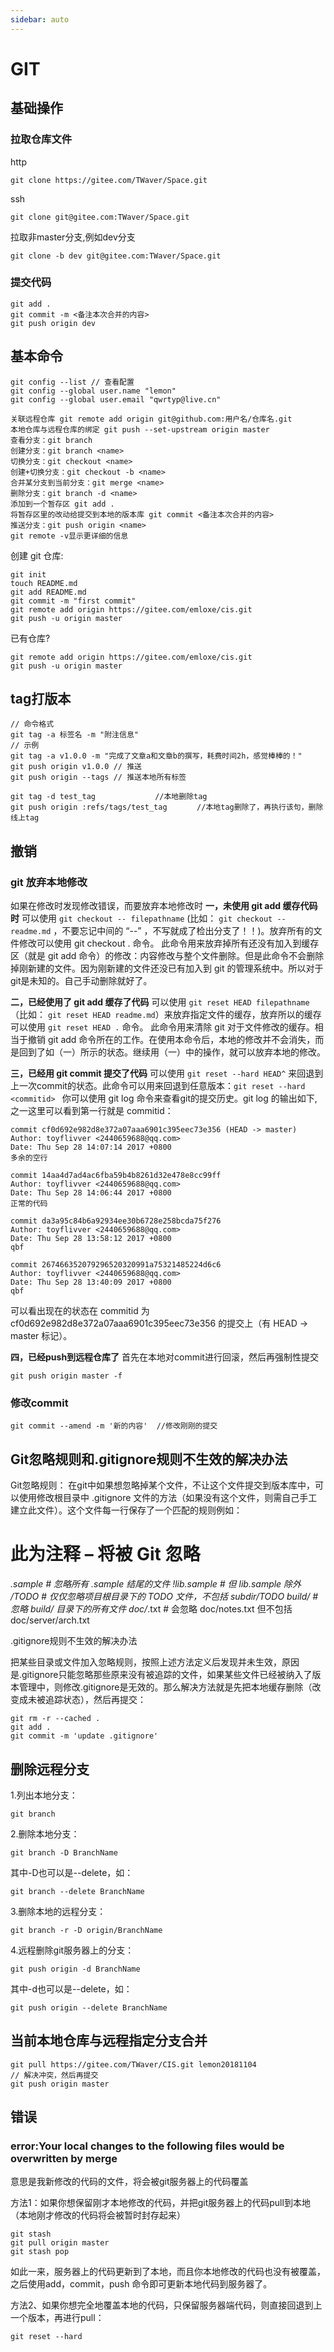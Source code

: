 ```yaml
---
sidebar: auto
---
```


# GIT

## 基础操作

### 拉取仓库文件
http
```
git clone https://gitee.com/TWaver/Space.git
```

ssh
```
git clone git@gitee.com:TWaver/Space.git
```

拉取非master分支,例如dev分支
```
git clone -b dev git@gitee.com:TWaver/Space.git
```

### 提交代码

```
git add .
git commit -m <备注本次合并的内容>
git push origin dev
```

## 基本命令
```
git config --list // 查看配置
git config --global user.name "lemon"
git config --global user.email "qwrtyp@live.cn"
```
```
关联远程仓库 git remote add origin git@github.com:用户名/仓库名.git
本地仓库与远程仓库的绑定 git push --set-upstream origin master
查看分支：git branch
创建分支：git branch <name>
切换分支：git checkout <name>
创建+切换分支：git checkout -b <name>
合并某分支到当前分支：git merge <name>
删除分支：git branch -d <name>
添加到一个暂存区 git add .
将暂存区里的改动给提交到本地的版本库 git commit <备注本次合并的内容>
推送分支：git push origin <name>
git remote -v显示更详细的信息
```

创建 git 仓库:
```
git init
touch README.md
git add README.md
git commit -m "first commit"
git remote add origin https://gitee.com/emloxe/cis.git
git push -u origin master
```

已有仓库?
```
git remote add origin https://gitee.com/emloxe/cis.git
git push -u origin master
```

## tag打版本

```
// 命令格式
git tag -a 标签名 -m "附注信息"
// 示例
git tag -a v1.0.0 -m "完成了文章a和文章b的撰写，耗费时间2h，感觉棒棒的！"
git push origin v1.0.0 // 推送
git push origin --tags // 推送本地所有标签

git tag -d test_tag　　　　　　　　//本地删除tag
git push origin :refs/tags/test_tag　　　　//本地tag删除了，再执行该句，删除线上tag
```

## 撤销

### git 放弃本地修改

如果在修改时发现修改错误，而要放弃本地修改时
**一，未使用 git add 缓存代码时**
可以使用 `git checkout -- filepathname` (比如： `git checkout -- readme.md`  ，不要忘记中间的 “--” ，不写就成了检出分支了！！)。放弃所有的文件修改可以使用 git checkout .  命令。
此命令用来放弃掉所有还没有加入到缓存区（就是 git add 命令）的修改：内容修改与整个文件删除。但是此命令不会删除掉刚新建的文件。因为刚新建的文件还没已有加入到 git 的管理系统中。所以对于git是未知的。自己手动删除就好了。

**二，已经使用了  git add 缓存了代码**
可以使用  `git reset HEAD filepathname` （比如： `git reset HEAD readme.md`）来放弃指定文件的缓存，放弃所以的缓存可以使用 `git reset HEAD .` 命令。
此命令用来清除 git  对于文件修改的缓存。相当于撤销 git add 命令所在的工作。在使用本命令后，本地的修改并不会消失，而是回到了如（一）所示的状态。继续用（一）中的操作，就可以放弃本地的修改。

**三，已经用 git commit  提交了代码**
可以使用 `git reset --hard HEAD^` 来回退到上一次commit的状态。此命令可以用来回退到任意版本：`git reset --hard  <commitid> `
你可以使用 git log 命令来查看git的提交历史。git log 的输出如下,之一这里可以看到第一行就是 commitid：
```
commit cf0d692e982d8e372a07aaa6901c395eec73e356 (HEAD -> master)
Author: toyflivver <2440659688@qq.com>
Date: Thu Sep 28 14:07:14 2017 +0800
多余的空行

commit 14aa4d7ad4ac6fba59b4b8261d32e478e8cc99ff
Author: toyflivver <2440659688@qq.com>
Date: Thu Sep 28 14:06:44 2017 +0800
正常的代码

commit da3a95c84b6a92934ee30b6728e258bcda75f276
Author: toyflivver <2440659688@qq.com>
Date: Thu Sep 28 13:58:12 2017 +0800
qbf

commit 267466352079296520320991a75321485224d6c6
Author: toyflivver <2440659688@qq.com>
Date: Thu Sep 28 13:40:09 2017 +0800
qbf
```
可以看出现在的状态在 commitid 为 cf0d692e982d8e372a07aaa6901c395eec73e356 的提交上（有 HEAD -> master 标记）。


**四，已经push到远程仓库了**
首先在本地对commit进行回滚，然后再强制性提交
```
git push origin master -f
```

### 修改commit

```
git commit --amend -m '新的内容'  //修改刚刚的提交
```

## Git忽略规则和.gitignore规则不生效的解决办法
  Git忽略规则：
在git中如果想忽略掉某个文件，不让这个文件提交到版本库中，可以使用修改根目录中 .gitignore 文件的方法（如果没有这个文件，则需自己手工建立此文件）。这个文件每一行保存了一个匹配的规则例如：

# 此为注释 – 将被 Git 忽略

*.sample    # 忽略所有 .sample 结尾的文件
!lib.sample    # 但 lib.sample 除外
/TODO    # 仅仅忽略项目根目录下的 TODO 文件，不包括 subdir/TODO
build/    # 忽略 build/ 目录下的所有文件
doc/*.txt   # 会忽略 doc/notes.txt 但不包括 doc/server/arch.txt

  .gitignore规则不生效的解决办法

把某些目录或文件加入忽略规则，按照上述方法定义后发现并未生效，原因是.gitignore只能忽略那些原来没有被追踪的文件，如果某些文件已经被纳入了版本管理中，则修改.gitignore是无效的。那么解决方法就是先把本地缓存删除（改变成未被追踪状态），然后再提交：
```
git rm -r --cached .
git add .
git commit -m 'update .gitignore'
```

## 删除远程分支

1.列出本地分支：
```
git branch
```
2.删除本地分支：
```
git branch -D BranchName
```
其中-D也可以是--delete，如：
```
git branch --delete BranchName
```
3.删除本地的远程分支：
```
git branch -r -D origin/BranchName
```
4.远程删除git服务器上的分支：
```
git push origin -d BranchName
```
其中-d也可以是--delete，如：
```
git push origin --delete BranchName
```

## 当前本地仓库与远程指定分支合并
```
git pull https://gitee.com/TWaver/CIS.git lemon20181104
// 解决冲突，然后再提交
git push origin master
```

## 错误
### error:Your local changes to the following files would be overwritten by merge
意思是我新修改的代码的文件，将会被git服务器上的代码覆盖

方法1：如果你想保留刚才本地修改的代码，并把git服务器上的代码pull到本地（本地刚才修改的代码将会被暂时封存起来）
```
git stash
git pull origin master
git stash pop
```
如此一来，服务器上的代码更新到了本地，而且你本地修改的代码也没有被覆盖，之后使用add，commit，push 命令即可更新本地代码到服务器了。

方法2、如果你想完全地覆盖本地的代码，只保留服务器端代码，则直接回退到上一个版本，再进行pull：
```
git reset --hard
```